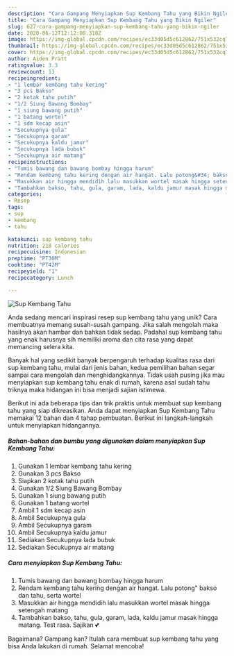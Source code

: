 ```yaml
---
description: "Cara Gampang Menyiapkan Sup Kembang Tahu yang Bikin Ngiler"
title: "Cara Gampang Menyiapkan Sup Kembang Tahu yang Bikin Ngiler"
slug: 627-cara-gampang-menyiapkan-sup-kembang-tahu-yang-bikin-ngiler
date: 2020-06-12T12:12:08.310Z
image: https://img-global.cpcdn.com/recipes/ec33d05d5c612862/751x532cq70/sup-kembang-tahu-foto-resep-utama.jpg
thumbnail: https://img-global.cpcdn.com/recipes/ec33d05d5c612862/751x532cq70/sup-kembang-tahu-foto-resep-utama.jpg
cover: https://img-global.cpcdn.com/recipes/ec33d05d5c612862/751x532cq70/sup-kembang-tahu-foto-resep-utama.jpg
author: Aiden Pratt
ratingvalue: 3.3
reviewcount: 13
recipeingredient:
- "1 lembar kembang tahu kering"
- "3 pcs Bakso"
- "2 kotak tahu putih"
- "1/2 Siung Bawang Bombay"
- "1 siung bawang putih"
- "1 batang wortel"
- "1 sdm kecap asin"
- "Secukupnya gula"
- "Secukupnya garam"
- "Secukupnya kaldu jamur"
- "Secukupnya lada bubuk"
- "Secukupnya air matang"
recipeinstructions:
- "Tumis bawang dan bawang bombay hingga harum"
- "Rendam kembang tahu kering dengan air hangat. Lalu potong&#34; bakso dan tahu, serta wortel"
- "Masukkan air hingga mendidih lalu masukkan wortel masak hingga setengah matang"
- "Tambahkan bakso, tahu, gula, garam, lada, kaldu jamur masak hingga matang. Test rasa. Sajikan 💕"
categories:
- Resep
tags:
- sup
- kembang
- tahu

katakunci: sup kembang tahu 
nutrition: 218 calories
recipecuisine: Indonesian
preptime: "PT30M"
cooktime: "PT42M"
recipeyield: "1"
recipecategory: Lunch

---
```



![Sup Kembang Tahu](https://img-global.cpcdn.com/recipes/ec33d05d5c612862/751x532cq70/sup-kembang-tahu-foto-resep-utama.jpg)

Anda sedang mencari inspirasi resep sup kembang tahu yang unik? Cara membuatnya memang susah-susah gampang. Jika salah mengolah maka hasilnya akan hambar dan bahkan tidak sedap. Padahal sup kembang tahu yang enak harusnya sih memiliki aroma dan cita rasa yang dapat memancing selera kita.



Banyak hal yang sedikit banyak berpengaruh terhadap kualitas rasa dari sup kembang tahu, mulai dari jenis bahan, kedua pemilihan bahan segar sampai cara mengolah dan menghidangkannya. Tidak usah pusing jika mau menyiapkan sup kembang tahu enak di rumah, karena asal sudah tahu triknya maka hidangan ini bisa menjadi sajian istimewa.


Berikut ini ada beberapa tips dan trik praktis untuk membuat sup kembang tahu yang siap dikreasikan. Anda dapat menyiapkan Sup Kembang Tahu memakai 12 bahan dan 4 tahap pembuatan. Berikut ini langkah-langkah untuk menyiapkan hidangannya.

<!--inarticleads1-->

##### Bahan-bahan dan bumbu yang digunakan dalam menyiapkan Sup Kembang Tahu:

1. Gunakan 1 lembar kembang tahu kering
1. Gunakan 3 pcs Bakso
1. Siapkan 2 kotak tahu putih
1. Gunakan 1/2 Siung Bawang Bombay
1. Gunakan 1 siung bawang putih
1. Gunakan 1 batang wortel
1. Ambil 1 sdm kecap asin
1. Ambil Secukupnya gula
1. Ambil Secukupnya garam
1. Ambil Secukupnya kaldu jamur
1. Sediakan Secukupnya lada bubuk
1. Sediakan Secukupnya air matang




<!--inarticleads2-->

##### Cara menyiapkan Sup Kembang Tahu:

1. Tumis bawang dan bawang bombay hingga harum
1. Rendam kembang tahu kering dengan air hangat. Lalu potong&#34; bakso dan tahu, serta wortel
1. Masukkan air hingga mendidih lalu masukkan wortel masak hingga setengah matang
1. Tambahkan bakso, tahu, gula, garam, lada, kaldu jamur masak hingga matang. Test rasa. Sajikan 💕




Bagaimana? Gampang kan? Itulah cara membuat sup kembang tahu yang bisa Anda lakukan di rumah. Selamat mencoba!
